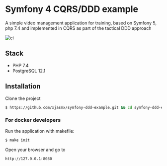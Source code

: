 Symfony 4 CQRS/DDD example
=====================

A simple video management application for training, based on Symfony 5, php 7.4 and implemented in CQRS as part of the tactical DDD approach

![ci](https://github.com/xjasmx/symfony-ddd-example/workflows/ci/badge.svg?branch=master)

## Stack

- PHP 7.4
- PostgreSQL 12.1

## Installation

Clone the project
```bash
$ https://github.com/xjasmx/symfony-ddd-example.git && cd symfony-ddd-example
```

### For docker developers
Run the application with makefile:

```bash
$ make init
```

Open your browser and go to
```bash
http://127.0.0.1:8080
```